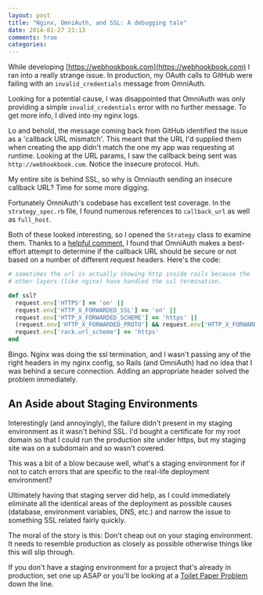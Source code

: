 ```yaml
---
layout: post
title: "Nginx, OmniAuth, and SSL: A debugging tale"
date: 2014-01-27 21:13
comments: true
categories:
---
```


While developing [https://webhookbook.com](https://webhookbook.com) I ran into a really strange issue. In production, my OAuth calls to GitHub were failing with an `invalid_credentials` message from OmniAuth.

Looking for a potential cause, I was disappointed that OmniAuth was only providing a simple `invalid_credentials` error with no further message. To get more info, I dived into my nginx logs.

Lo and behold, the message coming back from GitHub identified the issue as a 'callback URL mismatch'. This meant that the URL I'd supplied them when creating the app didn't match the one my app was requesting at runtime. Looking at the URL params, I saw the callback being sent was `http://webhookbook.com`. Notice the insecure protocol. Huh.

My entire site is behind SSL, so why is Omniauth sending an insecure callback URL? Time for some more digging.

Fortunately OmniAuth's codebase has excellent test coverage. In the `strategy_spec.rb` file, I found numerous references to `callback_url` as well as `full_host`.

Both of these looked interesting, so I opened the `Strategy` class to examine them. Thanks to a [helpful comment](https://github.com/intridea/omniauth/blob/master/lib/omniauth/strategy.rb#L418), I found that OmniAuth makes a best-effort attempt to determine if the callback URL should be secure or not based on a number of different request headers. Here's the code:

``` ruby
# sometimes the url is actually showing http inside rails because the
# other layers (like nginx) have handled the ssl termination.

def ssl?
  request.env['HTTPS'] == 'on' ||
  request.env['HTTP_X_FORWARDED_SSL'] == 'on' ||
  request.env['HTTP_X_FORWARDED_SCHEME'] == 'https' ||
  (request.env['HTTP_X_FORWARDED_PROTO'] && request.env['HTTP_X_FORWARDED_PROTO'].split(',')[0] == 'https') ||
  request.env['rack.url_scheme'] == 'https'
end
```

Bingo. Nginx was doing the ssl termination, and I wasn't passing any of the right headers in my nginx config, so Rails (and OmniAuth) had no idea that I was behind a secure connection. Adding an appropriate header solved the problem immediately.

## An Aside about Staging Environments

Interestingly (and annoyingly), the failure didn't present in my staging environment as it wasn't behind SSL. I'd bought a certificate for my root domain so that I could run the production site under https, but my staging site was on a subdomain and so wasn't covered.

This was a bit of a blow because well, what's a staging environment for if not to catch errors that are specific to the real-life deployment environment?

Ultimately having that staging server did help, as I could immediately eliminate all the identical areas of the deployment as possible causes (database, environment variables, DNS, etc.) and narrow the issue to something SSL related fairly quickly.

The moral of the story is this: Don't cheap out on your staging environment. It needs to resemble production as closely as possible otherwise things like this will slip through.

If you don't have a staging environment for a project that's already in production, set one up ASAP or you'll be looking at a [Toilet Paper Problem](http://theflyingdeveloper.com/toilet-paper-problems) down the line.